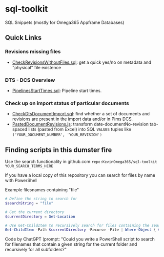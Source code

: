 # sql-toolkit

SQL Snippets (mostly for Omega365 Appframe Databases)

## Quick Links

### Revisions missing files

* [CheckRevisionsWithoutFiles.sql](src/reporting/CheckRevisionsWithoutFiles.sql): get a quick yes/no on metadata and "physical" file existence

### DTS - DCS Overview

* [PipelinesStartTimes.sql](src/dcs_integration/PipelinesStartTimes.sql): Pipeline start times.

### Check up on import status of particular documents

* [CheckDtsDocumentImport.sql](src/dcs_integration/CheckDtsDocumentImport.sql): find whether a set of documents and revisions are present in the import data and/or in Pims DCS.
* [PastedDocumentRevisions.js](src/dcs_integration/PastedDocumentRevisions.js): transform date-documentNo-revision tab-spaced lists (pasted from Excel) into SQL ```VALUES``` tuples like ```('YOUR_DOCUMENT_NUMBER', 'YOUR_REVISION')```

## Finding scripts in this dumster fire

Use the search functionality in github.com ```repo:KevinOmega365/sql-toolkit YOUR_SEARCH_TERMS_HERE```

If you have a local copy of this repository you can search for files by name with PowerShell

Example filesnames containing "file"

``` PowerShell
# Define the string to search for
$searchString = "file"

# Get the current directory
$currentDirectory = Get-Location

# Use Get-ChildItem to recursively search for files containing the search string in their name
Get-ChildItem -Path $currentDirectory -Recurse -File | Where-Object { $_.Name -like "*$searchString*" } | Select-Object FullName
```

Code by ChatGPT (prompt: "Could you write a PowerShell script to search for filenames that contain a given string for the current folder and recursively for all subfolders?"
